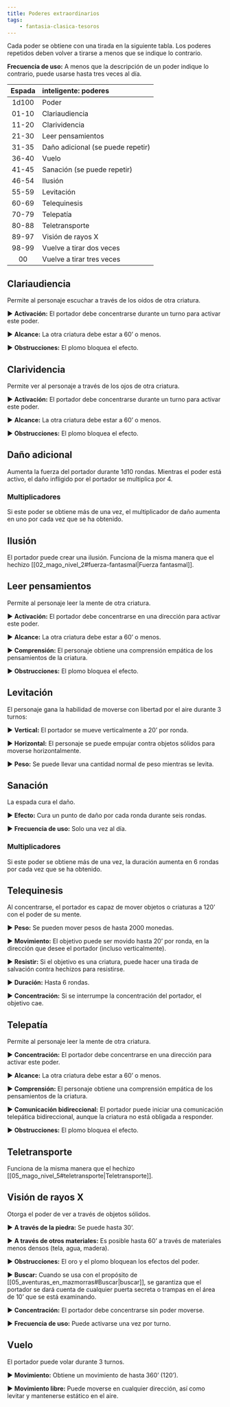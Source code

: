 ```yaml
---
title: Poderes extraordinarios
tags:
    - fantasia-clasica-tesoros
---
```


Cada poder se obtiene con una tirada en la siguiente tabla. Los poderes repetidos deben volver a tirarse a menos que se indique lo contrario.

**Frecuencia de uso:** A menos que la descripción de un poder indique lo contrario, puede usarse hasta tres veces al día.

| Espada | inteligente: poderes              |
| :----: | :-------------------------------- |
| 1d100  | Poder                             |
| 01-10  | Clariaudiencia                    |
| 11-20  | Clarividencia                     |
| 21-30  | Leer pensamientos                 |
| 31-35  | Daño adicional (se puede repetir) |
| 36-40  | Vuelo                             |
| 41-45  | Sanación (se puede repetir)       |
| 46-54  | Ilusión                           |
| 55-59  | Levitación                        |
| 60-69  | Telequinesis                      |
| 70-79  | Telepatía                         |
| 80-88  | Teletransporte                    |
| 89-97  | Visión de rayos X                 |
| 98-99  | Vuelve a tirar dos veces          |
|   00   | Vuelve a tirar tres veces         |

## Clariaudiencia

Permite al personaje escuchar a través de los oídos de otra criatura.

▶ **Activación:** El portador debe concentrarse durante un turno para activar este poder.

▶ **Alcance:** La otra criatura debe estar a 60’ o menos.

▶ **Obstrucciones:** El plomo bloquea el efecto.

## Clarividencia

Permite ver al personaje a través de los ojos de otra criatura.

▶ **Activación:** El portador debe concentrarse durante un turno para activar este poder.

▶ **Alcance:** La otra criatura debe estar a 60’ o menos.

▶ **Obstrucciones:** El plomo bloquea el efecto.

## Daño adicional

Aumenta la fuerza del portador durante 1d10 rondas. Mientras el poder está activo, el daño infligido por el portador se multiplica por 4.

### Multiplicadores

Si este poder se obtiene más de una vez, el multiplicador de daño aumenta en uno por cada vez que se ha obtenido.

## Ilusión

El portador puede crear una ilusión. Funciona de la misma manera que el hechizo [[02_mago_nivel_2#fuerza-fantasmal|Fuerza fantasmal]].

## Leer pensamientos

Permite al personaje leer la mente de otra criatura.

▶ **Activación:** El portador debe concentrarse en una dirección para activar este poder.

▶ **Alcance:** La otra criatura debe estar a 60’ o menos.

▶ **Comprensión:** El personaje obtiene una comprensión empática de los pensamientos de la criatura.

▶ **Obstrucciones:** El plomo bloquea el efecto.

## Levitación

El personaje gana la habilidad de moverse con libertad por el aire durante 3 turnos:

▶ **Vertical:** El portador se mueve verticalmente a 20’ por ronda.

▶ **Horizontal:** El personaje se puede empujar contra objetos sólidos para moverse horizontalmente.

▶ **Peso:** Se puede llevar una cantidad normal de peso mientras se levita.

## Sanación

La espada cura el daño.

▶ **Efecto:** Cura un punto de daño por cada ronda durante seis rondas.

▶ **Frecuencia de uso:** Solo una vez al día.

### Multiplicadores

Si este poder se obtiene más de una vez, la duración aumenta en 6 rondas por cada vez que se ha obtenido.

## Telequinesis

Al concentrarse, el portador es capaz de mover objetos o criaturas a 120’ con el poder de su mente.

▶ **Peso:** Se pueden mover pesos de hasta 2000 monedas.

▶ **Movimiento:** El objetivo puede ser movido hasta 20’ por ronda, en la dirección que desee el portador (incluso verticalmente).

▶ **Resistir:** Si el objetivo es una criatura, puede hacer una tirada de salvación contra hechizos para resistirse.

▶ **Duración:** Hasta 6 rondas.

▶ **Concentración:** Si se interrumpe la concentración del portador, el objetivo cae.

## Telepatía

Permite al personaje leer la mente de otra criatura.

▶ **Concentración:** El portador debe concentrarse en una dirección para activar este poder.

▶ **Alcance:** La otra criatura debe estar a 60’ o menos.

▶ **Comprensión:** El personaje obtiene una comprensión empática de los pensamientos de la criatura.

▶ **Comunicación bidireccional:** El portador puede iniciar una comunicación telepática bidireccional, aunque la criatura no está obligada a responder.

▶ **Obstrucciones:** El plomo bloquea el efecto.

## Teletransporte

Funciona de la misma manera que el hechizo [[05_mago_nivel_5#teletransporte|Teletransporte]].

## Visión de rayos X

Otorga el poder de ver a través de objetos sólidos.

▶ **A través de la piedra:** Se puede hasta 30’.

▶ **A través de otros materiales:** Es posible hasta 60’ a través de materiales menos densos (tela, agua, madera).

▶ **Obstrucciones:** El oro y el plomo bloquean los efectos del poder.

▶ **Buscar:** Cuando se usa con el propósito de [[05_aventuras_en_mazmorras#Buscar|buscar]], se garantiza que el portador se dará cuenta de cualquier puerta secreta o trampas en el área de 10’ que se está examinando.

▶ **Concentración:** El portador debe concentrarse sin poder moverse.

▶ **Frecuencia de uso:** Puede activarse una vez por turno.

## Vuelo

El portador puede volar durante 3 turnos.

▶ **Movimiento:** Obtiene un movimiento de hasta 360’ (120’).

▶ **Movimiento libre:** Puede moverse en cualquier dirección, así como levitar y mantenerse estático en el aire.
